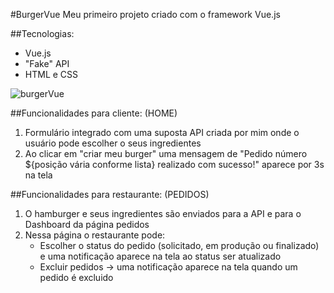 #BurgerVue
Meu primeiro projeto criado com o framework Vue.js

##Tecnologias:
- Vue.js
- "Fake" API
- HTML e CSS

![burgerVue](https://user-images.githubusercontent.com/90523641/183659293-4b47ee82-7d05-4dd7-862b-9a0fc25cdab9.png)

##Funcionalidades para cliente: (HOME)
1. Formulário integrado com uma suposta API criada por mim onde o usuário pode escolher o seus ingredientes
2. Ao clicar em "criar meu burger" uma mensagem de "Pedido número ${posição vária conforme lista} realizado com sucesso!" aparece por 3s na tela

##Funcionalidades para restaurante: (PEDIDOS)
1. O hamburger e seus ingredientes são enviados para a API e para o Dashboard da página pedidos
2. Nessa página o restaurante pode:
    - Escolher o status do pedido (solicitado, em produção ou finalizado) e uma notificação aparece na tela ao status ser atualizado
    - Excluir pedidos -> uma notificação aparece na tela quando um pedido é excluido 
